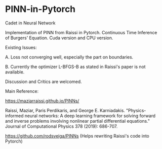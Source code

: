 # PINN-in-Pytorch

Cadet in Neural Network

Implementation of PINN from Raissi in Pytorch.
Continuous Time Inference of Burgers' Equation.
Cuda version and CPU version.

Existing Issues:

A. Loss not converging well, especially the part on boundaries.

B. Currently the optimizer L-BFGS-B as stated in Raissi's paper is not available. 

Discussion and Critics are welcomed.

Main Reference: 

https://maziarraissi.github.io/PINNs/

Raissi, Maziar, Paris Perdikaris, and George E. Karniadakis. "Physics-informed neural networks: A deep learning framework for solving forward and inverse problems involving nonlinear partial differential equations." Journal of Computational Physics 378 (2019): 686-707.

https://github.com/rodsveiga/PINNs
(Helps rewriting Raissi's code into Pytorch)
